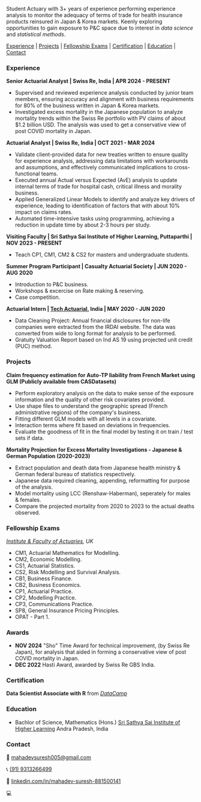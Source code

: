 Student Actuary with 3+ years of experience performing experience analysis to monitor the adequacy of terms of trade for health insurance products
reinsured in Japan & Korea markets. Keenly exploring opportunities to gain exposure to P&C space due to interest in *data science* and *statistical methods*.

[Experience](#experience) | [Projects](#projects) | [Fellowship Exams](#fellowship-exams) | [Certification](#certification) | [Education](#education) | [Contact](#contact)

### Experience
**Senior Actuarial Analyst | Swiss Re, India | APR 2024 - PRESENT**
- Supervised and reviewed experience analysis conducted by junior team members, ensuring accuracy and alignment with business requirements for 80% of the business written in Japan & Korea markets.
- Investigated excess mortality in the Japanese population to analyze mortality trends within the Swiss Re portfolio with PV claims of about $1.2 billion USD. The analysis was used to get a conservative view of post COVID mortality in Japan.

**Actuarial Analyst | Swiss Re, India | OCT 2021 - MAR 2024**
- Validate client-provided data for new treaties written to ensure quality for experience analysis, addressing data limitations with workarounds and assumptions, and effectively communicated implications to cross-functional teams.
- Executed annual Actual versus Expected (AvE) analysis to update internal terms of trade for hospital cash, critical illness and 
morality business.
- Applied Generalized Linear Models to identify and analyze key drivers of experience, leading to identification of factors that with about 10% impact on claims rates.
- Automated time-intensive tasks using programming, achieving a reduction in update time by about 2-3 hours per study.

**Visiting Faculty | Sri Sathya Sai Institute of Higher Learning, Puttaparthi | NOV 2023 - PRESENT**
- Teach CP1, CM1, CM2 & CS2 for masters and undergraduate students.

**Summer Program Participant | Casualty Actuarial Society | JUN 2020 - AUG 2020**
- Introduction to P&C business.
- Workshops & excercise on Rate making & reserving.
- Case competition.  

**Actuarial Intern | [Tech Actuarial](https://techactuarial.com/), India | MAY 2020 - JUN 2020**
- Data Cleaning Project: Annual financial disclosures for non-life companies were extracted from the IRDAI website. The data was converted from wide to long format for analysis to be performed.
- Gratuity Valuation Report based on Ind AS 19 using projected unit credit (PUC) method.

### Projects

**Claim frequency estimation for Auto-TP liability from French Market using GLM (Publicly available from CASDatasets)**
- Perform exploratory analysis on the data to make sense of the exposure information and the quality of other risk covariates provided. 
- Use shape files to understand the geographic spread (French administrative regions) of the company's business. 
- Fitting different GLM models with all levels in a covariate. 
- Interaction terms where fit based on deviations in frequencies. 
- Evaluate the goodness of fit in the final model by testing it on train / test sets if data.

**Mortality Projection for Excess Mortality Investigations - Japanese & German Population (2020-2023)**
- Extract population and death data from Japanese health ministry & German federal bureau of statistics respectively.
- Japanese data required cleaning, appending, reformatting for purpose of the analysis.
- Model mortality using LCC (Renshaw-Haberman), seperately for males & females.  
- Compare the projected mortality from 2020 to 2023 to the actual deaths observed. 

### Fellowship Exams
*[Institute & Faculty of Actuaries](https://actuaries.org.uk/qualify/curriculum/), UK*
- CM1, Actuarial Mathematics for Modelling.
- CM2, Economic Modelling.
- CS1, Actuarial Statistics.
- CS2, Risk Modelling and Survival Analysis.
- CB1, Business Finance.
- CB2, Business Economics.
- CP1, Actuarial Practice. 
- CP2, Modelling Practice. 
- CP3, Communications Practice.
- SP8, General Insurance Pricing Principles. 
- OPAT - Part 1.

### Awards 
- **NOV 2024** "Sho" Time Award for technical improvement, (by Swiss Re Japan), for analysis that aided in forming a conservative view of post COVID mortality in Japan.
- **DEC 2022** Hasti Award, awarded by Swiss Re GBS India. 

### Certification
**Data Scientist Associate with R** from [*DataCamp*](https://www.datacamp.com/completed/statement-of-accomplishment/track/449c17b374a072b2fe97e5e286f3ae5853f03c6f)

### Education
- Bachlor of Science, Mathematics (Hons.) [Sri Sathya Sai Institute of Higher Learning](https://www.sssihl.edu.in/) Andra Pradesh, India

### Contact

📨 [mahadevsuresh005@gmail.com](mailto://mahadevsuresh005@gmail.com)

📞 [(91) 9313266499](tel://+919313266499) 

📎  [linkedin.com/in/mahadev-suresh-881500141](https://www.linkedin.com/in/mahadev-suresh-881500141/)

💻  
